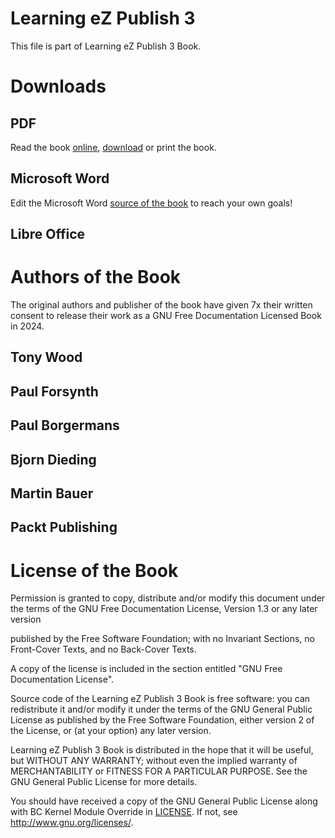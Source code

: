 # Learning eZ Publish 3

This file is part of Learning eZ Publish 3 Book.

# Downloads

## PDF

Read the book [online](https://raw.githubusercontent.com/se7enxweb/Book-Learning-eZPublish-3/main/Book-Learning-eZ-Publish-3.pdf), [download](https://raw.githubusercontent.com/se7enxweb/Book-Learning-eZPublish-3/main/Book-Learning-eZ-Publish-3.pdf) or print the book.

## Microsoft Word

Edit the Microsoft Word [source of the book](https://raw.githubusercontent.com/se7enxweb/Book-Learning-eZPublish-3/main/Book-Source-v000-Learning-eZ-Publish-3.docx) to reach your own goals!

## Libre Office


# Authors of the Book

The original authors and publisher of the book have given 7x their written consent to release their work as a GNU Free Documentation Licensed Book in 2024.

## Tony Wood
## Paul Forsynth
## Paul Borgermans
## Bjorn Dieding
## Martin Bauer
## Packt Publishing

# License of the Book

Permission is granted to copy, distribute and/or modify this document under the terms of the GNU Free Documentation License, Version 1.3 or any later version 

published by the Free Software Foundation; with no Invariant Sections, no Front-Cover Texts, and no Back-Cover Texts.

A copy of the license is included in the section entitled "GNU Free Documentation License".

Source code of the Learning eZ Publish 3 Book is free software: you can redistribute it and/or modify
it under the terms of the GNU General Public License as published by
the Free Software Foundation, either version 2 of the License, or
(at your option) any later version.

Learning eZ Publish 3 Book is distributed in the hope that it will be useful,
but WITHOUT ANY WARRANTY; without even the implied warranty of
MERCHANTABILITY or FITNESS FOR A PARTICULAR PURPOSE.  See the
GNU General Public License for more details.

You should have received a copy of the GNU General Public License
along with BC Kernel Module Override in [LICENSE](LICENSE.md).
If not, see <http://www.gnu.org/licenses/>.

